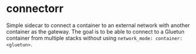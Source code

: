 # connectorr

Simple sidecar to connect a container to an external network with another container as the gateway. 
The goal is to be able to connect to a Gluetun container from multiple stacks without using `network_mode: container:<gluetun>`.

